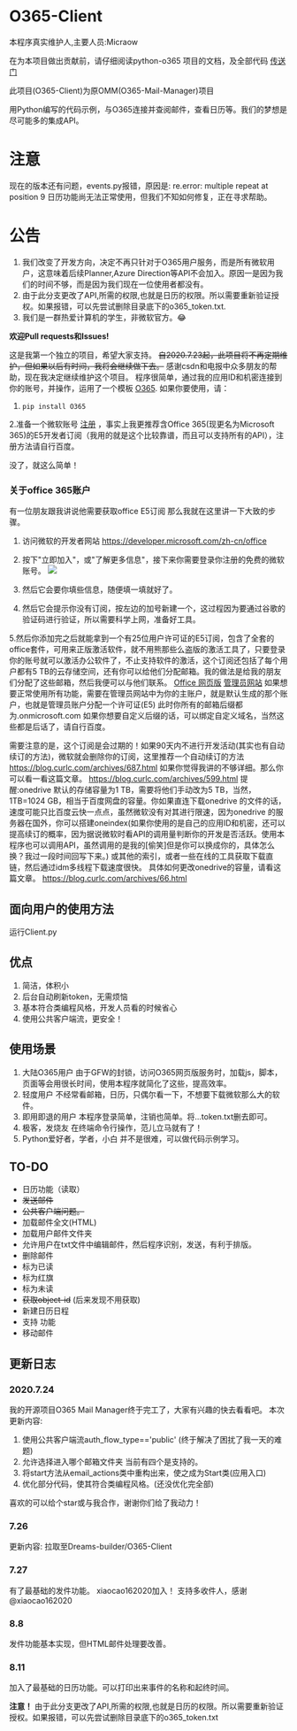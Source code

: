 # O365-Client

本程序真实维护人,主要人员:Micraow

在为本项目做出贡献前，请仔细阅读python-o365 项目的文档，及全部代码  [传送门](https://github.com/O365/python-o365)

此项目(O365-Client)为原OMM(O365-Mail-Manager)项目

用Python编写的代码示例，与O365连接并查阅邮件，查看日历等。我们的梦想是尽可能多的集成API。

# 注意
现在的版本还有问题，events.py报错，原因是:
re.error: multiple repeat at position 9
日历功能尚无法正常使用，但我们不知如何修复，正在寻求帮助。

# 公告
1. 我们改变了开发方向，决定不再只针对于O365用户服务，而是所有微软用户，这意味着后续Planner,Azure Direction等API不会加入。原因一是因为我们的时间不够，而是因为我们现在一位使用者都没有。
2. 由于此分支更改了API,所需的权限,也就是日历的权限。所以需要重新验证授权。如果报错，可以先尝试删除目录底下的o365_token.txt.
3. 我们是一群热爱计算机的学生，非微软官方。😂

**欢迎Pull requests和Issues!**

这是我第一个独立的项目，希望大家支持。
~~自2020.7.23起，此项目将不再定期维护，但如果以后有时间，我将会继续做下去。~~
感谢csdn和电报中众多朋友的帮助，现在我决定继续维护这个项目。
程序很简单，通过我的应用ID和机密连接到你的账号，并操作，运用了一个模板 [O365](https://github.com/O365/python-o365 "O365").
如果你要使用，请：

1. `pip install O365`

2.准备一个微软账号 [注册](https://account.microsoft.com/account?lang=zh-cn) ，事实上我更推荐含Office 365(现更名为Microsoft 365)的E5开发者订阅（我用的就是这个比较靠谱，而且可以支持所有的API），注册方法请自行百度。

没了，就这么简单！

### 关于office 365账户
有一位朋友跟我讲说他需要获取office E5订阅
那么我就在这里讲一下大致的步骤。
1. 访问微软的开发者网站 https://developer.microsoft.com/zh-cn/office

2. 按下"立即加入"，或"了解更多信息"，接下来你需要登录你注册的免费的微软账号。
![](https://share.pengbo.workers.dev/1595596248544.jpg)

3. 然后它会要你填些信息，随便填一填就好了。

4. 然后它会提示你没有订阅，按左边的加号新建一个，这过程因为要通过谷歌的验证码进行验证，所以需要科学上网，准备好工具。

5.然后你添加完之后就能拿到一个有25位用户许可证的E5订阅，包含了全套的office套件，可用来正版激活软件，就不用熊那些么盗版的激活工具了，只要登录你的账号就可以激活办公软件了，不止支持软件的激活，这个订阅还包括了每个用户都有5 TB的云存储空间，还有你可以给他们分配邮箱。我的做法是给我的朋友们分配了这些邮箱，然后我便可以与他们联系。
[Office 网页版](https://office.com)
[管理员网站](https://admin.microsoft.com)
如果想要正常使用所有功能，需要在管理员网站中为你的主账户，就是默认生成的那个账户，也就是管理员账户分配一个许可证(E5)
此时你所有的邮箱后缀都为.onmicrosoft.com 如果你想要自定义后缀的话，可以绑定自定义域名，当然这些都是后话了，请自行百度。

需要注意的是，这个订阅是会过期的！如果90天内不进行开发活动(其实也有自动续订的方法)，微软就会删除你的订阅，这里推荐一个自动续订的方法
https://blog.curlc.com/archives/687.html
如果你觉得我讲的不够详细。那么你可以看一看这篇文章。
https://blog.curlc.com/archives/599.html
提醒:onedrive 默认的存储容量为1 TB，需要将他们手动改为5 TB，当然，1TB=1024 GB，相当于百度网盘的容量。你如果直连下载onedrive 的文件的话，速度可能只比百度云快一点点，虽然微软没有对其进行限速，因为onedrive 的服务器在国外，你可以搭建oneindex(如果你使用的是自己的应用ID和机密，还可以提高续订的概率，因为据说微软时看API的调用量判断你的开发是否活跃。使用本程序也可以调用API，虽然调用的是我的[偷笑]但是你可以换成你的，具体怎么换？我过一段时间回写下来。) 或其他的索引，或者一些在线的工具获取下载直链，然后通过idm多线程下载速度很快。
具体如何更改onedrive的容量，请看这篇文章。
https://blog.curlc.com/archives/66.html

## 面向用户的使用方法

运行Client.py

## 优点
1. 简洁，体积小
2. 后台自动刷新token，无需烦恼
3. 基本符合类编程风格，开发人员看的时候省心
4. 使用公共客户端流，更安全！

## 使用场景
1. 大陆O365用户
   由于GFW的封锁，访问O365网页版服务时，加载js，脚本，页面等会用很长时间，使用本程序就简化了这些，提高效率。
2. 轻度用户
   不经常看邮箱，日历，只偶尔看一下，不想要下载微软那么大的软件。
3. 即用即退的用户
   本程序登录简单，注销也简单。将...token.txt删去即可。
4. 极客，发烧友
   在终端命令行操作，范儿立马就有了！
5. Python爱好者，学者，小白
   并不是很难，可以做代码示例学习。

## TO-DO
 - 日历功能（读取）
 - ~~发送邮件~~
 - ~~公共客户端问题。~~
 - 加载邮件全文(HTML)
 - 加载用户邮件文件夹
 - 允许用户在txt文件中编辑邮件，然后程序识别，发送，有利于排版。
 - 删除邮件
 - 标为已读
 - 标为红旗
 - 标为未读
 - ~~获取object-id~~ (后来发现不用获取)
 - 新建日历日程
 - 支持 功能
 - 移动邮件

## 更新日志
### 2020.7.24

我的开源项目O365 Mail Manager终于完工了，大家有兴趣的快去看看吧。
本次更新内容:
1. 使用公共客户端流auth_flow_type=='public'
(终于解决了困扰了我一天的难题)
2. 允许选择进入哪个邮箱文件夹
当前有四个是支持的。
3. 将start方法从email_actions类中重构出来，使之成为Start类(应用入口)
4. 优化部分代码，使其符合类编程风格。(还没优化完全部)

喜欢的可以给个star或与我合作，谢谢你们给了我动力！

### 7.26

更新内容:
拉取至Dreams-builder/O365-Client

### 7.27

有了最基础的发件功能。
xiaocao162020加入！
支持多收件人，感谢 @xiaocao162020

### 8.8
发件功能基本实现，但HTML邮件处理要改善。

### 8.11
加入了最基础的日历功能。可以打印出来事件的名称和起终时间。

**注意！** 
由于此分支更改了API,所需的权限,也就是日历的权限。所以需要重新验证授权。如果报错，可以先尝试删除目录底下的o365_token.txt